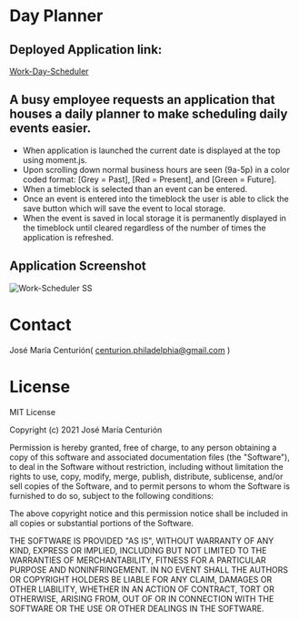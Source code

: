 # Day Planner

## Deployed Application link:
[Work-Day-Scheduler](https://chemacenturion.github.io/Work-Day-Scheduler/)

## A busy employee requests an application that houses a daily planner to make scheduling daily events easier.
* When application is launched the current date is displayed at the top using moment.js.
* Upon scrolling down normal business hours are seen (9a-5p) in a color coded format: [Grey = Past], [Red = Present], and [Green = Future].
* When a timeblock is selected than an event can be entered.
* Once an event is entered into the timeblock the user is able to click the save button which will save the event to local storage.
* When the event is saved in local storage it is permanently displayed in the timeblock until cleared regardless of the number of times the application is refreshed.
## Application Screenshot
![Work-Scheduler SS](https://github.com/chemacenturion/Work-Day-Scheduler/blob/main/Assets/Work%20Day%20Scheduler.gif?raw=true)


# Contact

José María Centurión( centurion.philadelphia@gmail.com )

# License

MIT License

Copyright (c) 2021 José María Centurión

Permission is hereby granted, free of charge, to any person obtaining a copy of this software and associated documentation files (the "Software"), to deal in the Software without restriction, including without limitation the rights to use, copy, modify, merge, publish, distribute, sublicense, and/or sell copies of the Software, and to permit persons to whom the Software is furnished to do so, subject to the following conditions:

The above copyright notice and this permission notice shall be included in all copies or substantial portions of the Software.

THE SOFTWARE IS PROVIDED "AS IS", WITHOUT WARRANTY OF ANY KIND, EXPRESS OR IMPLIED, INCLUDING BUT NOT LIMITED TO THE WARRANTIES OF MERCHANTABILITY, FITNESS FOR A PARTICULAR PURPOSE AND NONINFRINGEMENT. IN NO EVENT SHALL THE AUTHORS OR COPYRIGHT HOLDERS BE LIABLE FOR ANY CLAIM, DAMAGES OR OTHER LIABILITY, WHETHER IN AN ACTION OF CONTRACT, TORT OR OTHERWISE, ARISING FROM, OUT OF OR IN CONNECTION WITH THE SOFTWARE OR THE USE OR OTHER DEALINGS IN THE SOFTWARE.
